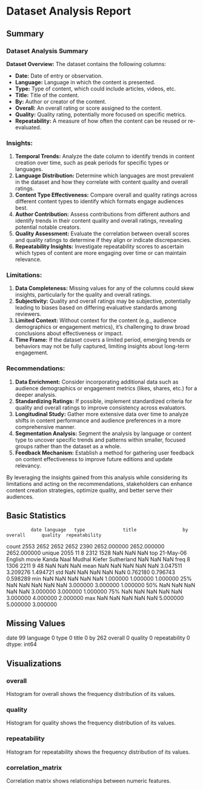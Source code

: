 # Dataset Analysis Report

## Summary

### Dataset Analysis Summary

**Dataset Overview:**
The dataset contains the following columns:
- **Date:** Date of entry or observation.
- **Language:** Language in which the content is presented.
- **Type:** Type of content, which could include articles, videos, etc.
- **Title:** Title of the content.
- **By:** Author or creator of the content.
- **Overall:** An overall rating or score assigned to the content.
- **Quality:** Quality rating, potentially more focused on specific metrics.
- **Repeatability:** A measure of how often the content can be reused or re-evaluated.

### Insights:
1. **Temporal Trends:** Analyze the date column to identify trends in content creation over time, such as peak periods for specific types or languages.
2. **Language Distribution:** Determine which languages are most prevalent in the dataset and how they correlate with content quality and overall ratings.
3. **Content Type Effectiveness:** Compare overall and quality ratings across different content types to identify which formats engage audiences best.
4. **Author Contribution:** Assess contributions from different authors and identify trends in their content quality and overall ratings, revealing potential notable creators.
5. **Quality Assessment:** Evaluate the correlation between overall scores and quality ratings to determine if they align or indicate discrepancies.
6. **Repeatability Insights:** Investigate repeatability scores to ascertain which types of content are more engaging over time or can maintain relevance.

### Limitations:
1. **Data Completeness:** Missing values for any of the columns could skew insights, particularly for the quality and overall ratings.
2. **Subjectivity:** Quality and overall ratings may be subjective, potentially leading to biases based on differing evaluative standards among reviewers.
3. **Limited Context:** Without context for the content (e.g., audience demographics or engagement metrics), it’s challenging to draw broad conclusions about effectiveness or impact.
4. **Time Frame:** If the dataset covers a limited period, emerging trends or behaviors may not be fully captured, limiting insights about long-term engagement.

### Recommendations:
1. **Data Enrichment:** Consider incorporating additional data such as audience demographics or engagement metrics (likes, shares, etc.) for a deeper analysis.
2. **Standardizing Ratings:** If possible, implement standardized criteria for quality and overall ratings to improve consistency across evaluators.
3. **Longitudinal Study:** Gather more extensive data over time to analyze shifts in content performance and audience preferences in a more comprehensive manner.
4. **Segmentation Analysis:** Segment the analysis by language or content type to uncover specific trends and patterns within smaller, focused groups rather than the dataset as a whole.
5. **Feedback Mechanism:** Establish a method for gathering user feedback on content effectiveness to improve future editions and update relevancy.

By leveraging the insights gained from this analysis while considering its limitations and acting on the recommendations, stakeholders can enhance content creation strategies, optimize quality, and better serve their audiences.

## Basic Statistics

             date language   type              title                 by      overall      quality  repeatability
count        2553     2652   2652               2652               2390  2652.000000  2652.000000    2652.000000
unique       2055       11      8               2312               1528          NaN          NaN            NaN
top     21-May-06  English  movie  Kanda Naal Mudhal  Kiefer Sutherland          NaN          NaN            NaN
freq            8     1306   2211                  9                 48          NaN          NaN            NaN
mean          NaN      NaN    NaN                NaN                NaN     3.047511     3.209276       1.494721
std           NaN      NaN    NaN                NaN                NaN     0.762180     0.796743       0.598289
min           NaN      NaN    NaN                NaN                NaN     1.000000     1.000000       1.000000
25%           NaN      NaN    NaN                NaN                NaN     3.000000     3.000000       1.000000
50%           NaN      NaN    NaN                NaN                NaN     3.000000     3.000000       1.000000
75%           NaN      NaN    NaN                NaN                NaN     3.000000     4.000000       2.000000
max           NaN      NaN    NaN                NaN                NaN     5.000000     5.000000       3.000000

## Missing Values

date              99
language           0
type               0
title              0
by               262
overall            0
quality            0
repeatability      0
dtype: int64

## Visualizations

### overall
Histogram for overall shows the frequency distribution of its values.

### quality
Histogram for quality shows the frequency distribution of its values.

### repeatability
Histogram for repeatability shows the frequency distribution of its values.

### correlation_matrix
Correlation matrix shows relationships between numeric features.

